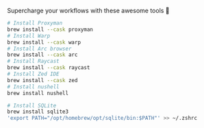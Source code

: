 Supercharge your workflows with these awesome tools 🚀

```bash
# Install Proxyman
brew install --cask proxyman
# Install Warp
brew install --cask warp
# Install Arc browser
brew install --cask arc
# Install Raycast
brew install --cask raycast
# Install Zed IDE
brew install --cask zed
# Install nushell
brew install nushell

# Install SQLite
brew install sqlite3
'export PATH="/opt/homebrew/opt/sqlite/bin:$PATH"' >> ~/.zshrc
```
